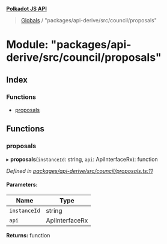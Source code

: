 **[Polkadot JS API](../README.md)**

> [Globals](../globals.md) / "packages/api-derive/src/council/proposals"

# Module: "packages/api-derive/src/council/proposals"

## Index

### Functions

* [proposals](_packages_api_derive_src_council_proposals_.md#proposals)

## Functions

### proposals

▸ **proposals**(`instanceId`: string, `api`: ApiInterfaceRx): function

*Defined in [packages/api-derive/src/council/proposals.ts:11](https://github.com/polkadot-js/api/blob/d3703c072/packages/api-derive/src/council/proposals.ts#L11)*

#### Parameters:

Name | Type |
------ | ------ |
`instanceId` | string |
`api` | ApiInterfaceRx |

**Returns:** function
